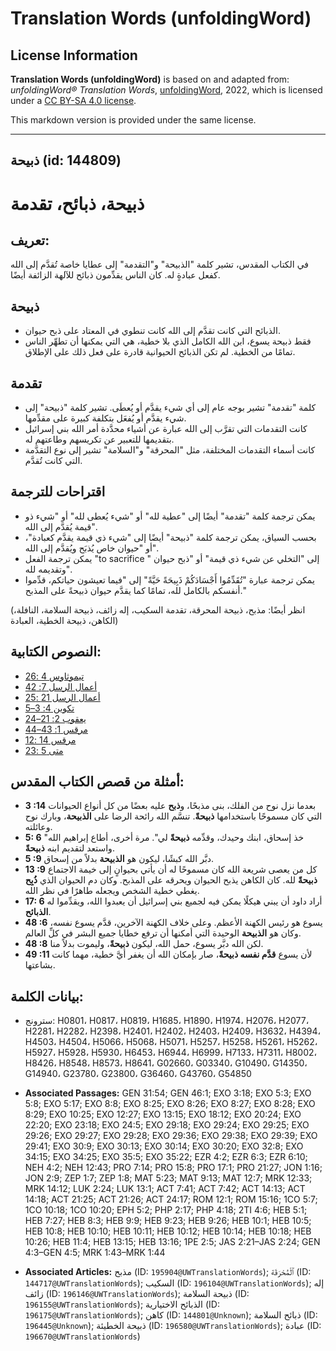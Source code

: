 # Translation Words (unfoldingWord)

## License Information

**Translation Words (unfoldingWord)** is based on and adapted from: _unfoldingWord® Translation Words_, [unfoldingWord](https://unfoldingword.org/utw), 2022, which is licensed under a [CC BY-SA 4.0 license](https://creativecommons.org/licenses/by-sa/4.0/legalcode.en).

This markdown version is provided under the same license.



--------------------------------

## ذبيحة (id: 144809)

ذبيحة، ذبائح، تقدمة
===================

تعريف:
------

في الكتاب المقدس، تشير كلمة "الذبيحة" و"التقدمة" إلى عطايا خاصة تُقدَّم إلى الله كفعل عبادةٍ له. كان الناس يقدِّمون ذبائح للآلهة الزائفة أيضًا.

ذبيحة
-----

* الذبائح التي كانت تقدَّم إلى الله كانت تنطوي في المعتاد على ذبح حيوان.
* فقط ذبيحة يسوع، ابن الله الكامل الذي بلا خطية، هي التي يمكنها أن تطهِّر الناس تمامًا من الخطية. لم تكن الذبائح الحيوانية قادرة على فعل ذلك على الإطلاق.

تقدمة
-----

* كلمة "تقدمة" تشير بوجه عام إلى أي شيء يقدَّم أو يُعطَى. تشير كلمة "ذبيحة" إلى شيء يقدَّم أو يُفعَل بتكلفة كبيرة على مقدِّمها.
* كانت التقدمات التي تقرَّب إلى الله عبارة عن أشياء محدَّدة أمر الله بني إسرائيل بتقديمها للتعبير عن تكريسهم وطاعتهم له.
* كانت أسماء التقدمات المختلفة، مثل "المحرقة" و"السلامة" تشير إلى نوع التقدَّمة التي كانت تُقدَّم.

اقتراحات للترجمة
----------------

* يمكن ترجمة كلمة "تقدمة" أيضًا إلى "عطية لله" أو "شيء يُعطى لله" أو "شيء ذو قيمة يُقدَّم إلى الله".
* بحسب السياق، يمكن ترجمة كلمة "ذبيحة" أيضًا إلى "شيء ذي قيمة يقدَّم كعبادة"، أو "حيوان خاص يُذبَح ويُقدَّم إلى الله".
* يمكن ترجمة الفعل "to sacrifice " إلى "التخلي عن شيء ذي قيمة" أو "ذبح حيوان وتقديمه لله".
* يمكن ترجمة عبارة "تُقَدِّمُوا أَجْسَادَكُمْ ذَبِيحَةً حَيَّةً" إلى "فيما تعيشون حياتكم، قدِّموا أنفسكم بالكامل لله، تمامًا كما يقدَّم حيوان ذبيحةً على المذبح."

(انظر أيضًا: مذبح، ذبيحة المحرقة، تقدمة السكيب، إله زائف، ذبيحة السلامة، النافلة، الكاهن، ذبيحة الخطية، العبادة)

النصوص الكتابية:
----------------

* [2تيموثاوس 4 :6](https://ref.ly/2Tim4:6)
* [أعمال الرسل 7: 42](https://ref.ly/Acts7:42)
* [أعمال الرسل 21 :25](https://ref.ly/Acts21:25)
* [تكوين 4: 3–5](https://ref.ly/Gen4:3-Gen4:5)
* [يعقوب 2: 21–24](https://ref.ly/Jas2:21-Jas2:24)
* [مرقس 1: 43–44](https://ref.ly/Mark1:43-Mark1:44)
* [مرقس 14 :12](https://ref.ly/Mark14:12)
* [متى 5 :23](https://ref.ly/Matt5:23)

أمثلة من قصص الكتاب المقدس:
---------------------------

* **3 :14** بعدما نزل نوح من الفلك، بنى مذبحًا، و**ذبح** عليه بعضًا من كل أنواع الحيوانات التي كان مسموحًا باستخدامها **ذبيحةً**. تنسَّم الله رائحة الرضا على **الذبيحة**، وبارك نوح وعائلته.
* **5: 6** "خذ إسحاق، ابنك وحيدك، وقدِّمه **ذبيحةً** لي". مرة أخرى، أطاع إبراهيم الله واستعد لتقديم ابنه **ذبيحةً**.
* **5 :9** دبَّر الله كبشًا، ليكون هو **الذبيحة** بدلاً من إسحاق.
* **13 :9** كل من يعصى شريعة الله كان مسموحًا له أن يأتي بحيوانٍ إلى خيمة الاجتماع **ذبيحةً** لله. كان الكاهن يذبح الحيوان ويحرقه على المذبح. وكان دم الحيوان الذي **ذُبِح** يغطي خطية الشخص ويجعله طاهرًا في نظر الله.
* **17: 6** أراد داود أن يبني هيكلًا يمكن فيه لجميع بني إسرائيل أن يعبدوا الله، ويقدِّموا له **الذبائح**.
* **48 :6** يسوع هو رئيس الكهنة الأعظم. وعلى خلاف الكهنة الآخرين، قدَّم يسوع نفسه، وكان هو **الذبيحة** الوحيدة التي أمكنها أن ترفع خطايا جميع البشر في كلِّ العالم.
* **48 :8** لكن الله دبَّر يسوع، حمل الله، ليكون **ذبيحةً**، وليموت بدلاً منا.
* **49 :11** لأن يسوع **قدَّم نفسه ذبيحةً**، صار بإمكان الله أن يغفر أيَّ خطية، مهما كانت بشاعتها.

بيانات الكلمة:
--------------

* سترونج: H0801، H0817، H0819، H1685، H1890، H1974، H2076، H2077، H2281، H2282، H2398، H2401، H2402، H2403، H2409، H3632، H4394، H4503، H4504، H5066، H5068، H5071، H5257، H5258، H5261، H5262، H5927، H5928، H5930، H6453، H6944، H6999، H7133، H7311، H8002، H8426، H8548، H8573، H8641، G02660، G03340، G10490، G14350، G14940، G23780، G23800، G36460، G43760، G54850

* **Associated Passages:** GEN 31:54; GEN 46:1; EXO 3:18; EXO 5:3; EXO 5:8; EXO 5:17; EXO 8:8; EXO 8:25; EXO 8:26; EXO 8:27; EXO 8:28; EXO 8:29; EXO 10:25; EXO 12:27; EXO 13:15; EXO 18:12; EXO 20:24; EXO 22:20; EXO 23:18; EXO 24:5; EXO 29:18; EXO 29:24; EXO 29:25; EXO 29:26; EXO 29:27; EXO 29:28; EXO 29:36; EXO 29:38; EXO 29:39; EXO 29:41; EXO 30:9; EXO 30:13; EXO 30:14; EXO 30:20; EXO 32:8; EXO 34:15; EXO 34:25; EXO 35:5; EXO 35:22; EZR 4:2; EZR 6:3; EZR 6:10; NEH 4:2; NEH 12:43; PRO 7:14; PRO 15:8; PRO 17:1; PRO 21:27; JON 1:16; JON 2:9; ZEP 1:7; ZEP 1:8; MAT 5:23; MAT 9:13; MAT 12:7; MRK 12:33; MRK 14:12; LUK 2:24; LUK 13:1; ACT 7:41; ACT 7:42; ACT 14:13; ACT 14:18; ACT 21:25; ACT 21:26; ACT 24:17; ROM 12:1; ROM 15:16; 1CO 5:7; 1CO 10:18; 1CO 10:20; EPH 5:2; PHP 2:17; PHP 4:18; 2TI 4:6; HEB 5:1; HEB 7:27; HEB 8:3; HEB 9:9; HEB 9:23; HEB 9:26; HEB 10:1; HEB 10:5; HEB 10:8; HEB 10:10; HEB 10:11; HEB 10:12; HEB 10:14; HEB 10:18; HEB 10:26; HEB 11:4; HEB 13:15; HEB 13:16; 1PE 2:5; JAS 2:21–JAS 2:24; GEN 4:3–GEN 4:5; MRK 1:43–MRK 1:44
* **Associated Articles:** مذبح (ID: `195904@UWTranslationWords`); ٱلْمُحْرَقَة (ID: `144717@UWTranslationWords`); السكيب (ID: `196104@UWTranslationWords`); إله زائف (ID: `196146@UWTranslationWords`); ذبيحة السلامة (ID: `196155@UWTranslationWords`); الذبائح الاختيارية (ID: `196175@UWTranslationWords`); كاهن (ID: `144801@Unknown`); ذبائح السلامة (ID: `196445@Unknown`); ذبيحة الخطيئة (ID: `196580@UWTranslationWords`); عبادة (ID: `196670@UWTranslationWords`)

